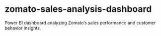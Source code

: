 # zomato-sales-analysis-dashboard
Power BI dashboard analyzing Zomato’s sales performance and customer behavior insights.
